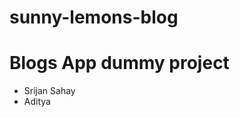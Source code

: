 # sunny-lemons-blog

<h1>Blogs App dummy project</h1>
<ul>
<li>Srijan Sahay </li>

<li> Aditya</li>

